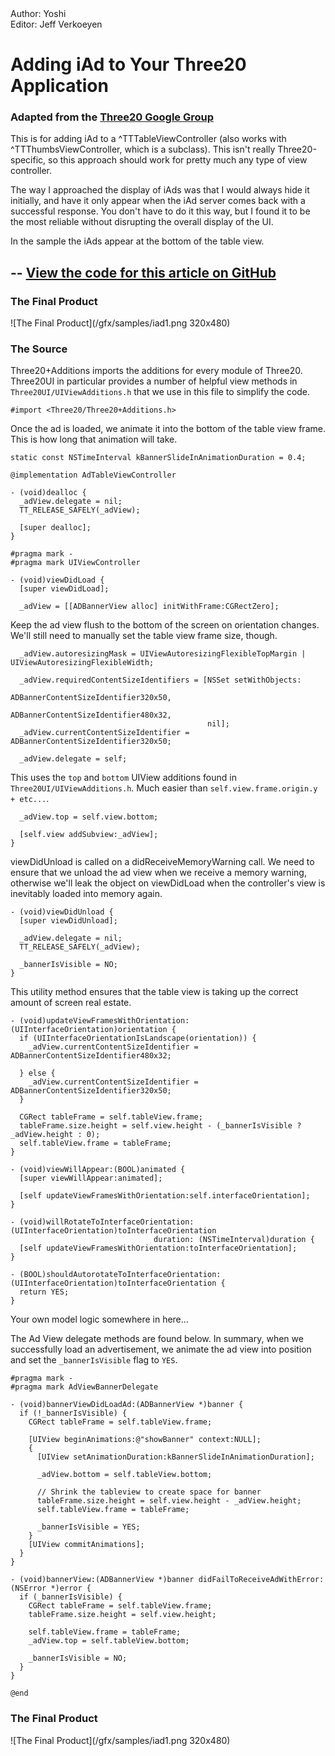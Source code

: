 
<div class="authors">
  <div class="author">Author: Yoshi</div>
  <div class="editor">Editor: Jeff Verkoeyen</div>
</div>

Adding iAd to Your Three20 Application
======================================

### Adapted from the <a href="http://groups.google.com/group/three20/web/recipe-adding-iad-to-your-three20-application">Three20 Google Group</a>

This is for adding iAd to a ^TTTableViewController (also works with
^TTThumbsViewController, which is a subclass).  This isn't really Three20-specific,
so this approach should work for pretty much any type of view controller.

The way I approached the display of iAds was that I would always hide it initially,
and have it only appear when the iAd server comes back with a successful response.
You don't have to do it this way, but I found it to be the most reliable without
disrupting the overall display of the UI.

In the sample the iAds appear at the bottom of the table view.

--
[View the code for this article on GitHub](http://github.com/Three20/Samples/tree/master/iAdSample/)
--

### The Final Product

<div class="image" markdown=1>![The Final Product](/gfx/samples/iad1.png 320x480)</div>

### The Source

Three20+Additions imports the additions for every module of Three20. Three20UI
in particular provides a number of helpful view methods in
`Three20UI/UIViewAdditions.h` that we use in this file to simplify the code.

    #import <Three20/Three20+Additions.h>

Once the ad is loaded, we animate it into the bottom of the table view frame. This
is how long that animation will take.

    static const NSTimeInterval kBannerSlideInAnimationDuration = 0.4;

    @implementation AdTableViewController

    - (void)dealloc {
      _adView.delegate = nil;
      TT_RELEASE_SAFELY(_adView);

      [super dealloc];
    }

    #pragma mark -
    #pragma mark UIViewController

    - (void)viewDidLoad {
      [super viewDidLoad];

      _adView = [[ADBannerView alloc] initWithFrame:CGRectZero];

Keep the ad view flush to the bottom of the screen on orientation changes. We'll
still need to manually set the table view frame size, though.

      _adView.autoresizingMask = UIViewAutoresizingFlexibleTopMargin | UIViewAutoresizingFlexibleWidth;

      _adView.requiredContentSizeIdentifiers = [NSSet setWithObjects:
                                                ADBannerContentSizeIdentifier320x50,
                                                ADBannerContentSizeIdentifier480x32,
                                                nil];
      _adView.currentContentSizeIdentifier = ADBannerContentSizeIdentifier320x50;

      _adView.delegate = self;

This uses the `top` and `bottom` UIView additions found in
`Three20UI/UIViewAdditions.h`. Much easier than
`self.view.frame.origin.y + etc...`.

      _adView.top = self.view.bottom;

      [self.view addSubview:_adView];
    }

viewDidUnload is called on a didReceiveMemoryWarning call. We need to
ensure that we unload the ad view when we receive a memory warning,
otherwise we'll leak the object on viewDidLoad when the controller's view is
inevitably loaded into memory again.

    - (void)viewDidUnload {
      [super viewDidUnload];

      _adView.delegate = nil;
      TT_RELEASE_SAFELY(_adView);

      _bannerIsVisible = NO;
    }

This utility method ensures that the table view is taking up the correct amount
of screen real estate.

    - (void)updateViewFramesWithOrientation:(UIInterfaceOrientation)orientation {
      if (UIInterfaceOrientationIsLandscape(orientation)) {
        _adView.currentContentSizeIdentifier = ADBannerContentSizeIdentifier480x32;

      } else {
        _adView.currentContentSizeIdentifier = ADBannerContentSizeIdentifier320x50;
      }

      CGRect tableFrame = self.tableView.frame;
      tableFrame.size.height = self.view.height - (_bannerIsVisible ? _adView.height : 0);
      self.tableView.frame = tableFrame;
    }

    - (void)viewWillAppear:(BOOL)animated {
      [super viewWillAppear:animated];

      [self updateViewFramesWithOrientation:self.interfaceOrientation];
    }

    - (void)willRotateToInterfaceOrientation: (UIInterfaceOrientation)toInterfaceOrientation
                                    duration: (NSTimeInterval)duration {
      [self updateViewFramesWithOrientation:toInterfaceOrientation];
    }

    - (BOOL)shouldAutorotateToInterfaceOrientation:(UIInterfaceOrientation)toInterfaceOrientation {
      return YES;
    }

Your own model logic somewhere in here...

The Ad View delegate methods are found below. In summary, when we successfully
load an advertisement, we animate the ad view into position and set the
`_bannerIsVisible` flag to `YES`.

    #pragma mark -
    #pragma mark AdViewBannerDelegate

    - (void)bannerViewDidLoadAd:(ADBannerView *)banner {
      if (!_bannerIsVisible) {
        CGRect tableFrame = self.tableView.frame;

        [UIView beginAnimations:@"showBanner" context:NULL];
        {
          [UIView setAnimationDuration:kBannerSlideInAnimationDuration];

          _adView.bottom = self.tableView.bottom;

          // Shrink the tableview to create space for banner
          tableFrame.size.height = self.view.height - _adView.height;
          self.tableView.frame = tableFrame;

          _bannerIsVisible = YES;
        }
        [UIView commitAnimations];
      }
    }

    - (void)bannerView:(ADBannerView *)banner didFailToReceiveAdWithError:(NSError *)error {
      if (_bannerIsVisible) {
        CGRect tableFrame = self.tableView.frame;
        tableFrame.size.height = self.view.height;

        self.tableView.frame = tableFrame;
        _adView.top = self.tableView.bottom;

        _bannerIsVisible = NO;
      }
    }

    @end

### The Final Product

<div class="image" markdown=1>![The Final Product](/gfx/samples/iad1.png 320x480)</div>
